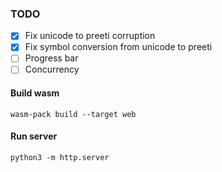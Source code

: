 ### TODO
- [X] Fix unicode to preeti corruption
- [X] Fix symbol conversion from unicode to preeti
- [ ] Progress bar
- [ ] Concurrency

#### Build wasm
```
wasm-pack build --target web
```

#### Run server

```
python3 -m http.server
```
